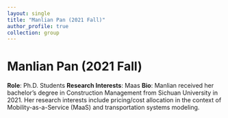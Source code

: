 ```yaml
---
layout: single
title: "Manlian Pan (2021 Fall)"
author_profile: true
collection: group
---
```


# Manlian Pan (2021 Fall)
**Role**: Ph.D. Students
**Research Interests**: Maas 
**Bio**: Manlian received her bachelor’s degree in Construction Management from Sichuan University in 2021. Her research interests include pricing/cost allocation in the context of Mobility-as-a-Service (MaaS) and transportation systems modeling.
